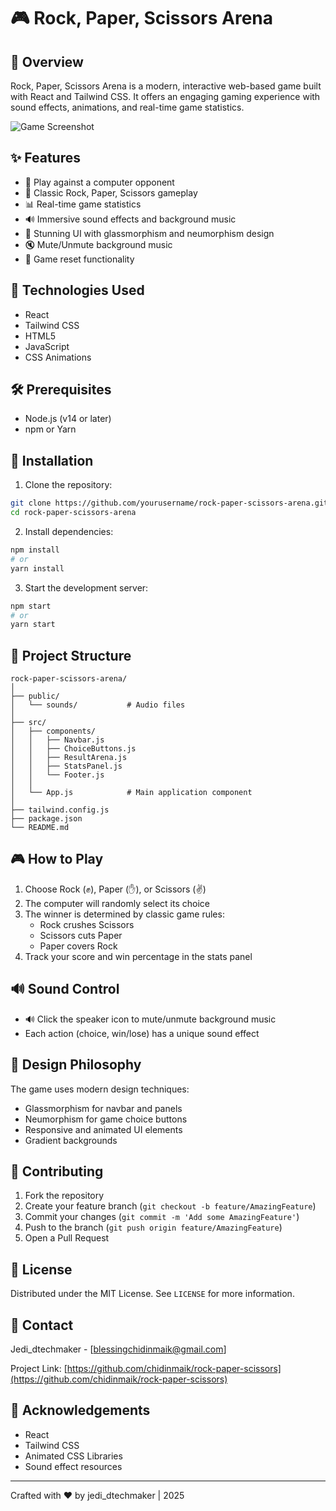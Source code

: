 # 🎮 Rock, Paper, Scissors Arena

## 📖 Overview

Rock, Paper, Scissors Arena is a modern, interactive web-based game built with React and Tailwind CSS. It offers an engaging gaming experience with sound effects, animations, and real-time game statistics.

![Game Screenshot](screenshot.png)

## ✨ Features

- 🤖 Play against a computer opponent
- 🎲 Classic Rock, Paper, Scissors gameplay
- 📊 Real-time game statistics
- 🔊 Immersive sound effects and background music
- 🎨 Stunning UI with glassmorphism and neumorphism design
- 🔇 Mute/Unmute background music
- 🔁 Game reset functionality

## 🚀 Technologies Used

- React
- Tailwind CSS
- HTML5
- JavaScript
- CSS Animations

## 🛠️ Prerequisites

- Node.js (v14 or later)
- npm or Yarn

## 🔧 Installation

1. Clone the repository:
```bash
git clone https://github.com/yourusername/rock-paper-scissors-arena.git
cd rock-paper-scissors-arena
```

2. Install dependencies:
```bash
npm install
# or
yarn install
```

3. Start the development server:
```bash
npm start
# or
yarn start
```

## 📂 Project Structure

```
rock-paper-scissors-arena/
│
├── public/
│   └── sounds/           # Audio files
│
├── src/
│   ├── components/
│   │   ├── Navbar.js
│   │   ├── ChoiceButtons.js
│   │   ├── ResultArena.js
│   │   ├── StatsPanel.js
│   │   └── Footer.js
│   │
│   └── App.js            # Main application component
│
├── tailwind.config.js
├── package.json
└── README.md
```

## 🎮 How to Play

1. Choose Rock (✊), Paper (✋), or Scissors (✌️)
2. The computer will randomly select its choice
3. The winner is determined by classic game rules:
   - Rock crushes Scissors
   - Scissors cuts Paper
   - Paper covers Rock
4. Track your score and win percentage in the stats panel

## 🔊 Sound Control

- 🔊 Click the speaker icon to mute/unmute background music
- Each action (choice, win/lose) has a unique sound effect

## 🎨 Design Philosophy

The game uses modern design techniques:
- Glassmorphism for navbar and panels
- Neumorphism for game choice buttons
- Responsive and animated UI elements
- Gradient backgrounds

## 🤝 Contributing

1. Fork the repository
2. Create your feature branch (`git checkout -b feature/AmazingFeature`)
3. Commit your changes (`git commit -m 'Add some AmazingFeature'`)
4. Push to the branch (`git push origin feature/AmazingFeature`)
5. Open a Pull Request

## 📄 License

Distributed under the MIT License. See `LICENSE` for more information.

## 📧 Contact

Jedi_dtechmaker - [blessingchidinmaik@gmail.com]

Project Link: [https://github.com/chidinmaik/rock-paper-scissors](https://github.com/chidinmaik/rock-paper-scissors)

## 🙌 Acknowledgements

- React
- Tailwind CSS
- Animated CSS Libraries
- Sound effect resources

---

Crafted with ❤️ by jedi_dtechmaker | 2025